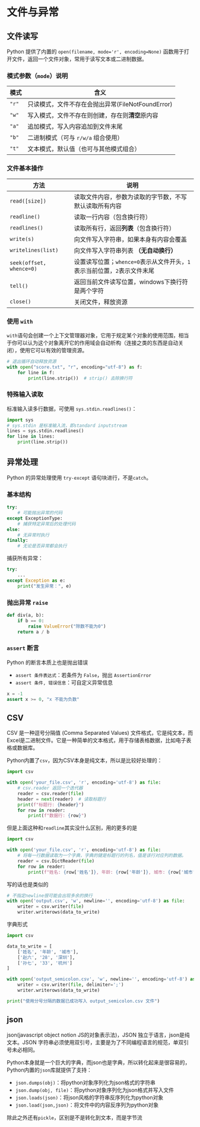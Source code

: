 # 文件与异常

## 文件读写

Python 提供了内置的 `open(filename, mode='r', encoding=None)` 函数用于打开文件，返回一个文件对象，常用于读写文本或二进制数据。

### 模式参数（`mode`）说明

| 模式    | 含义                         |
| ----- | -------------------------- |
| `"r"` | 只读模式，文件不存在会抛出异常(FileNotFoundError)|
| `"w"` | 写入模式，文件不存在则创建，存在则**清空**原内容 |
| `"a"` | 追加模式，写入内容追加到文件末尾           |
| `"b"` | 二进制模式（可与 `r/w/a` 组合使用）     |
| `"t"` | 文本模式，默认值（也可与其他模式组合）        |

### 文件基本操作

| 方法                       | 说明                                           |
| ------------------------ | -------------------------------------------- |
| `read([size])`           | 读取文件内容，参数为读取的字节数，不写默认读取所有内容|
| `readline()`             | 读取一行内容（包含换行符）|
| `readlines()`            | 读取所有行，返回**列表**（包含换行符）|
| `write(s)`               | 向文件写入字符串，如果本身有内容会覆盖|
| `writelines(list)`       | 向文件写入字符串列表 **（无自动换行）**|
| `seek(offset, whence=0)` | 设置读写位置；`whence=0`表示从文件开头，`1`表示当前位置，`2`表示文件末尾 |
| `tell()`                 | 返回当前文件读写位置，windows下换行符是两个字符|
| `close()`                | 关闭文件，释放资源|

### 使用 `with`

`with`语句会创建一个上下文管理器对象，它用于规定某个对象的使用范围，相当于你可以认为这个对象离开它的作用域会自动析构（连接之类的东西是自动关闭），使用它可以有效的管理资源。

```python
# 退出循环自动释放资源
with open("score.txt", "r", encoding="utf-8") as f:
    for line in f:
        print(line.strip())  # strip() 去除换行符
```

### 特殊输入读取

标准输入读多行数据，可使用 `sys.stdin.readlines()`：

```python
import sys
# sys.stdin 是标准输入流，即standard inputstream
lines = sys.stdin.readlines()
for line in lines:
    print(line.strip())
```

## 异常处理

Python 的异常处理使用 `try-except` 语句块进行，不是`catch`。

### 基本结构

```python
try:
    # 可能抛出异常的代码
except ExceptionType:
    # 捕获特定异常后的处理代码
else:
    # 无异常时执行
finally:
    # 无论是否异常都会执行
```

捕获所有异常：

```python
try:
    ...
except Exception as e:
    print("发生异常：", e)
```

### 抛出异常 `raise`

```python
def div(a, b):
    if b == 0:
        raise ValueError("除数不能为0")
    return a / b
```

### `assert` 断言

Python 的断言本质上也是抛出错误

* `assert 条件表达式`：若条件为 `False`，抛出 `AssertionError`
* `assert 条件, 错误信息`：可自定义异常信息

```python
x = -1
assert x >= 0, "x 不能为负数"
```

## CSV

CSV 是一种逗号分隔值 (Comma Separated Values) 文件格式，它是纯文本，而Excel是二进制文件。它是一种简单的文本格式，用于存储表格数据，比如电子表格或数据库。

Python内置了`csv`，因为CSV本身是纯文本，所以是比较好处理的：

``` py
import csv

with open('your_file.csv', 'r', encoding='utf-8') as file:
    # csv.reader 返回一个迭代器
    reader = csv.reader(file)
    header = next(reader)  # 读取标题行
    print(f"标题行: {header}")
    for row in reader:
        print(f"数据行: {row}")
```

但是上面这种和`readline`其实没什么区别，用的更多的是

``` py
import csv

with open('your_file.csv', 'r', encoding='utf-8') as file:
    # 将每一行数据读取为一个字典，字典的键是标题行的列名，值是该行对应列的数据。
    reader = csv.DictReader(file)
    for row in reader:
        print(f"姓名: {row['姓名']}, 年龄: {row['年龄']}, 城市: {row['城市']}")
```

写的话也是类似的

``` py
# 不指定newline很可能会出现多余的换行
with open('output.csv', 'w', newline='', encoding='utf-8') as file:
    writer = csv.writer(file)
    writer.writerows(data_to_write)
```

字典形式

```py
import csv

data_to_write = [
    ['姓名', '年龄', '城市'],
    ['赵六', '28', '深圳'],
    ['孙七', '33', '杭州']
]

with open('output_semicolon.csv', 'w', newline='', encoding='utf-8') as file:
    writer = csv.writer(file, delimiter=';')
    writer.writerows(data_to_write)

print("使用分号分隔的数据已成功写入 output_semicolon.csv 文件")
```

## json

json(javascript object notion JS的对象表示法)，JSON 独立于语言，json是纯文本。JSON 字符串必须使用双引号，主要是为了不同编程语言的规范，单双引号未必相同。

Python本身就是一个巨大的字典，而json也是字典，所以转化起来是很容易的，Python内置的`json`库就提供了支持：

* `json.dumps(obj)`：将python对象序列化为json格式的字符串
* `json.dump(obj, file)`：将python对象序列化为json格式并写入文件
* `json.loads(json)`：将json风格的字符串反序列化为python对象
* `json.load(json,json)`：将文件中的内容反序列为python对象

除此之外还有`pickle`，区别是不是转化到文本，而是字节流
